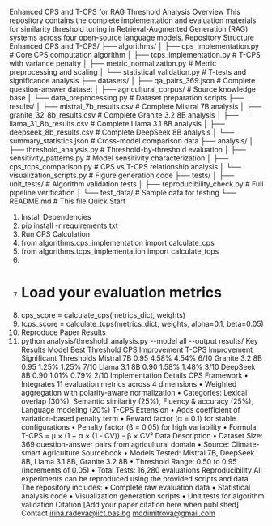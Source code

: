Enhanced CPS and T-CPS for RAG Threshold Analysis
Overview
This repository contains the complete implementation and evaluation materials for similarity threshold tuning in Retrieval-Augmented Generation (RAG) systems across four open-source language models.
Repository Structure
Enhanced CPS and T-CPS/
├── algorithms/
│   ├── cps_implementation.py          # Core CPS computation algorithm
│   ├── tcps_implementation.py         # T-CPS with variance penalty
│   ├── metric_normalization.py       # Metric preprocessing and scaling
│   └── statistical_validation.py     # T-tests and significance analysis
├── datasets/
│   ├── qa_pairs_369.json            # Complete question-answer dataset
│   ├── agricultural_corpus/          # Source knowledge base
│   └── data_preprocessing.py         # Dataset preparation scripts
├── results/
│   ├── mistral_7b_results.csv       # Complete Mistral 7B analysis
│   ├── granite_32_8b_results.csv    # Complete Granite 3.2 8B analysis
│   ├── llama_31_8b_results.csv      # Complete Llama 3.1 8B analysis
│   ├── deepseek_8b_results.csv      # Complete DeepSeek 8B analysis
│   └── summary_statistics.json      # Cross-model comparison data
├── analysis/
│   ├── threshold_analysis.py        # Threshold-by-threshold evaluation
│   ├── sensitivity_patterns.py      # Model sensitivity characterization
│   ├── cps_tcps_comparison.py       # CPS vs T-CPS relationship analysis
│   └── visualization_scripts.py     # Figure generation code
├── tests/
│   ├── unit_tests/                  # Algorithm validation tests
│   ├── reproducibility_check.py     # Full pipeline verification
│   └── test_data/                   # Sample data for testing
└── README.md                        # This file
Quick Start
1.	Install Dependencies
2.	pip install -r requirements.txt
3.	Run CPS Calculation
4.	from algorithms.cps_implementation import calculate_cps
5.	from algorithms.tcps_implementation import calculate_tcps
6.	
7.	# Load your evaluation metrics
8.	cps_score = calculate_cps(metrics_dict, weights)
9.	tcps_score = calculate_tcps(metrics_dict, weights, alpha=0.1, beta=0.05)
10.	Reproduce Paper Results
11.	python analysis/threshold_analysis.py --model all --output results/
Key Results
Model	Best Threshold	CPS Improvement	T-CPS Improvement	Significant Thresholds
Mistral 7B	0.95	4.58%	4.54%	6/10
Granite 3.2 8B	0.95	1.25%	1.25%	7/10
Llama 3.1 8B	0.90	1.58%	1.48%	3/10
DeepSeek 8B	0.90	1.01%	0.79%	2/10
Implementation Details
CPS Framework
•	Integrates 11 evaluation metrics across 4 dimensions
•	Weighted aggregation with polarity-aware normalization
•	Categories: Lexical overlap (30%), Semantic similarity (25%), Fluency & accuracy (25%), Language modeling (20%)
T-CPS Extension
•	Adds coefficient of variation-based penalty term
•	Reward factor (α = 0.1) for stable configurations
•	Penalty factor (β = 0.05) for high variability
•	Formula: T-CPS = μ × (1 + α × (1 - CV)) - β × CV²
Data Description
•	Dataset Size: 369 question-answer pairs from agricultural domain
•	Source: Climate-smart Agriculture Sourcebook
•	Models Tested: Mistral 7B, DeepSeek 8B, Llama 3.1 8B, Granite 3.2 8B
•	Threshold Range: 0.50 to 0.95 (increments of 0.05)
•	Total Tests: 16,280 evaluations
Reproducibility
All experiments can be reproduced using the provided scripts and data. The repository includes:
•	Complete raw evaluation data
•	Statistical analysis code
•	Visualization generation scripts
•	Unit tests for algorithm validation
Citation
[Add your paper citation here when published]
Contact
irina.radeva@iict.bas.bg
mddimitrova@gmail.com


